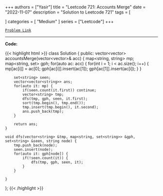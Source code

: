 
+++
authors = ["Yasir"]
title = "Leetcode 721: Accounts Merge"
date = "2022-11-07"
description = "Solution to Leetcode 721"
tags = [
    
]
categories = [
    "Medium"
]
series = ["Leetcode"]
+++



[`Problem Link`](https://leetcode.com/problems/accounts-merge/description/)

---

**Code:**

{{< highlight html >}}
class Solution {
public:
    vector<vector<string>> accountsMerge(vector<vector<string>>& acc) {
        map<string, string> mp;
        map<string, set<string>> gph;
        for(auto ac: acc) {
            for(int i = 1; i < ac.size(); i++) {
                mp[ac[i]] = ac[0];
                gph[ac[i]].insert(ac[1]);
                gph[ac[1]].insert(ac[i]);
            }
        }
        
        set<string> seen;
        vector<vector<string>> ans;
        for(auto it: mp) {
            if(seen.count(it.first)) continue;
            vector<string> tmp;
            dfs(tmp, gph, seen, it.first);
            sort(tmp.begin(), tmp.end());
            tmp.insert(tmp.begin(), it.second);
            ans.push_back(tmp);
        }
        
        return ans;
    }
    
    void dfs(vector<string> &tmp, map<string, set<string>> &gph, set<string> &seen, string node) {
        tmp.push_back(node);
        seen.insert(node);
        for(auto it: gph[node]) {
            if(!seen.count(it)) {
                dfs(tmp, gph, seen, it);
            }
        }
        
    }
};
{{< /highlight >}}

